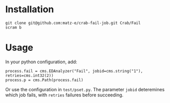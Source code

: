 # Installation

    git clone git@github.com:matz-e/crab-fail-job.git Crab/Fail
    scram b

# Usage

In your python configuration, add:

    process.fail = cms.EDAnalyzer("Fail", jobid=cms.string("1"), retries=cms.int32(2))
    process.p = cms.Path(process.fail)

Or use the configuration in `test/pset.py`. The parameter `jobid`
deteremines which job fails, with `retries` failures before succeeding.
